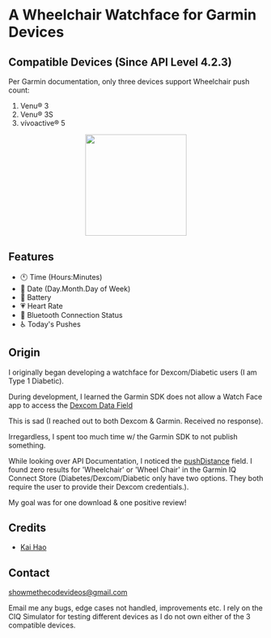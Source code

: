 # A Wheelchair Watchface for Garmin Devices

## Compatible Devices (Since API Level 4.2.3)

Per Garmin documentation, only three devices support Wheelchair push count:

1) Venu® 3
2) Venu® 3S
3) vívoactive® 5

<p align="center"><img src="https://i.imgur.com/IrHsYCD.png" width="200px" /></p>

## Features
- 🕚 Time (Hours:Minutes)
- 📅 Date (Day.Month.Day of Week)
- 🔋 Battery
- 💗 Heart Rate
- 📶 Bluetooth Connection Status
- ♿ Today's Pushes

## Origin

I originally began developing a watchface for Dexcom/Diabetic users (I am Type 1 Diabetic).

During development, I learned the Garmin SDK does not allow a Watch Face app to access the
[Dexcom Data Field](https://apps.garmin.com/en-US/apps/9040cc1d-13de-4d48-a859-6c2a0cedec3e)

This is sad (I reached out to both Dexcom & Garmin. Received no response). 

Irregardless, I spent too much time w/ the Garmin SDK to not publish something. 

While looking over API Documentation, I noticed the [pushDistance](https://developer.garmin.com/connect-iq/api-docs/Toybox/ActivityMonitor/Info.html#pushDistance-var) field. I found zero results for 'Wheelchair' or 'Wheel Chair' in the Garmin IQ Connect Store (Diabetes/Dexcom/Diabetic only have two options. They both require the user to provide their Dexcom credentials.). 

My goal was for one download & one positive review!

## Credits

- [Kai Hao](https://kaihao.dev/posts/Develop-a-Garmin-watch-face)

## Contact

showmethecodevideos@gmail.com

Email me any bugs, edge cases not handled, improvements etc. I rely on the CIQ Simulator for testing different devices as I do not own either of the 3 compatible devices.

